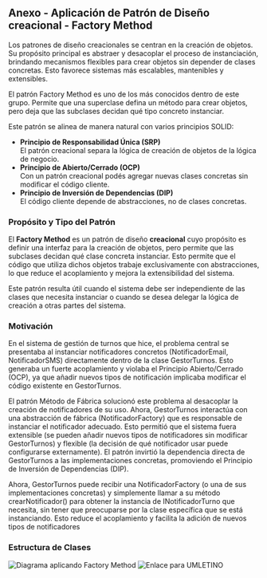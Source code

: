## Anexo - Aplicación de Patrón de Diseño creacional - Factory Method  

Los patrones de diseño creacionales se centran en la creación de objetos. Su propósito principal es abstraer y desacoplar el proceso de instanciación, brindando mecanismos flexibles para crear objetos sin depender de clases concretas. Esto favorece sistemas más escalables, mantenibles y extensibles.

El patrón Factory Method es uno de los más conocidos dentro de este grupo. Permite que una superclase defina un método para crear objetos, pero deja que las subclases decidan qué tipo concreto instanciar.

Este patrón se alinea de manera natural con varios principios SOLID:

- **Principio de Responsabilidad Única (SRP)**  
El patrón creacional separa la lógica de creación de objetos de la lógica de negocio.
- **Principio de Abierto/Cerrado (OCP)**  
Con un patrón creacional podés agregar nuevas clases concretas sin modificar el código cliente.
- **Principio de Inversión de Dependencias (DIP)**  
El código cliente depende de abstracciones, no de clases concretas.

### Propósito y Tipo del Patrón

El **Factory Method** es un patrón de diseño **creacional** cuyo propósito es definir una interfaz para la creación de objetos, pero permite que las subclases decidan qué clase concreta instanciar. Esto permite que el código que utiliza dichos objetos trabaje exclusivamente con abstracciones, lo que reduce el acoplamiento y mejora la extensibilidad del sistema.

Este patrón resulta útil cuando el sistema debe ser independiente de las clases que necesita instanciar o cuando se desea delegar la lógica de creación a otras partes del sistema.


### Motivación

En el sistema de gestión de turnos que hice, el problema central se presentaba al instanciar notificadores concretos (NotificadorEmail, NotificadorSMS) directamente dentro de la clase GestorTurnos. Esto generaba un fuerte acoplamiento y violaba el Principio Abierto/Cerrado (OCP), ya que añadir nuevos tipos de notificación implicaba modificar el código existente en GestorTurnos.

El patrón Método de Fábrica solucionó este problema al desacoplar la creación de notificadores de su uso. Ahora, GestorTurnos interactúa con una abstracción de fábrica (NotificadorFactory) que es responsable de instanciar el notificador adecuado. Esto permitió que el sistema fuera extensible (se pueden añadir nuevos tipos de notificadores sin modificar GestorTurnos) y flexible (la decisión de qué notificador usar puede configurarse externamente). El patrón invirtió la dependencia directa de GestorTurnos a las implementaciones concretas, promoviendo el Principio de Inversión de Dependencias (DIP).

Ahora, GestorTurnos puede recibir una NotificadorFactory (o una de sus implementaciones concretas) y simplemente llamar a su método crearNotificador() para obtener la instancia de INotificadorTurno que necesita, sin tener que preocuparse por la clase específica que se está instanciando. Esto reduce el acoplamiento y facilita la adición de nuevos tipos de notificadores

### Estructura de Clases
![Diagrama aplicando Factory Method](https://github.com/user-attachments/assets/e16e1138-e716-400b-aac4-c0b8f1af88ee)
![Enlace para UMLETINO](https://drive.google.com/file/d/1HsRVAKwJImFCCWVgg691Z8yJYOZVGNwb/view?usp=sharing)
